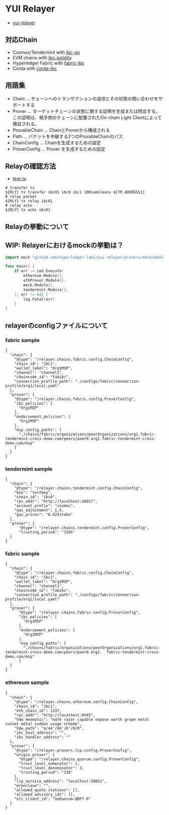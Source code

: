# YUI Relayer
- [yui-relayer](https://github.com/hyperledger-labs/yui-relayer)

## 対応Chain
- Cosmos/Tendermint with [ibc-go](https://github.com/cosmos/ibc-go)
- EVM chains with [ibc-solidity](https://github.com/hyperledger-labs/yui-ibc-solidity)
- Hyperledger Fabric with [fabric-ibc](https://github.com/hyperledger-labs/yui-fabric-ibc)
- Corda with [corda-ibc](https://github.com/hyperledger-labs/yui-corda-ibc)

## 用語集
- Chain ... チェーンへのトランザクションの送信とその状態の問い合わせをサポートする
- Prover ... ターゲットチェーンの状態に関する証明を生成または照会する。この証明は、相手側のチェーンに配置されたOn-chain Light Clientによって検証される。
- ProvableChain ... ChainとProverから構成される
- Path ... パケットを中継する2つのProvableChainのパス
- ChainConfig ... Chainを生成するための設定
- ProverConfig ... Prover を生成するための設定


## Relayの確認方法
- [test-tx](https://github.com/hyperledger-labs/yui-relayer/blob/main/tests/cases/tm2tm/scripts/test-tx)

```
# transfer tx 
${RLY} tx transfer ibc01 ibc0 ibc1 100samoleans ${TM_ADDRESS1}
# relay packet
${RLY} tx relay ibc01
# relay acks
${RLY} tx acks ibc01
```

## Relayの挙動について



## WIP: Relayerにおけるmockの挙動は？
```go
import mock "github.com/hyperledger-labs/yui-relayer/provers/mock/module"

func main() {
	if err := cmd.Execute(
		ethereum.Module{},
		ethProver.Module{},
		mock.Module{},
		tendermint.Module{},
	); err != nil {
		log.Fatal(err)
	}
}
```

## relayerのconfigファイルについて

### fabric sample
```
{
  "chain": {
    "@type": "/relayer.chains.fabric.config.ChainConfig",
    "chain_id": "ibc1",
    "wallet_label": "Org1MSP",
    "channel": "channel1",
    "chaincode_id": "fabibc",
    "connection_profile_path": "./configs/fabric/connection-profile/org1/local.yaml"
  },
  "prover": {
	"@type": "/relayer.chains.fabric.config.ProverConfig",
	"ibc_policies": [
	  "Org1MSP"
	],
	"endorsement_policies": [
	  "Org1MSP"
	],
	"msp_config_paths": [
	  "./chains/fabric/organizations/peerOrganizations/org1.fabric-tendermint-cross-demo.com/peers/peer0.org1.fabric-tendermint-cross-demo.com/msp"
	]
  }
}
```

### tendermint sample
```
{
  "chain": {
    "@type": "/relayer.chains.tendermint.config.ChainConfig",
    "key": "testkey",
    "chain_id": "ibc0",
    "rpc_addr": "http://localhost:26657",
    "account_prefix": "cosmos",
    "gas_adjustment": 1.5,
    "gas_prices": "0.025stake"
  },
  "prover": {
	  "@type": "/relayer.chains.tendermint.config.ProverConfig",
	  "trusting_period": "336h"
  }
}
```

### fabric sample
```
{
  "chain": {
    "@type": "/relayer.chains.fabric.config.ChainConfig",
    "chain_id": "ibc1",
    "wallet_label": "Org1MSP",
    "channel": "channel1",
    "chaincode_id": "fabibc",
    "connection_profile_path": "./configs/fabric/connection-profile/org1/local.yaml"
  },
  "prover": {
	  "@type": "/relayer.chains.fabric.config.ProverConfig",
	  "ibc_policies": [
	    "Org1MSP"
	  ],
	  "endorsement_policies": [
	    "Org1MSP"
	  ],
	  "msp_config_paths": [
	    "./chains/fabric/organizations/peerOrganizations/org1.fabric-tendermint-cross-demo.com/peers/peer0.org1.  fabric-tendermint-cross-demo.com/msp"
	  ]
  }
}
```

### ethereum sample
```
{
  "chain": {
    "@type": "/relayer.chains.ethereum.config.ChainConfig",
    "chain_id": "ibc1",
    "eth_chain_id": 1337,
    "rpc_addr": "http://localhost:8545",
    "hdw_mnemonic": "math razor capable expose worth grape metal sunset metal sudden usage scheme",
    "hdw_path": "m/44'/60'/0'/0/0",
    "ibc_host_address": "",
    "ibc_handler_address": ""
  },
  "prover": {
    "@type": "/relayer.provers.lcp.config.ProverConfig",
    "origin_prover": {
      "@type": "/relayer.chains.quorum.config.ProverConfig",
      "trust_level_numerator": 1,
      "trust_level_denominator": 3,
      "trusting_period": "336"
    },
    "lcp_service_address": "localhost:50051",
    "mrenclave": "",
    "allowed_quote_statuses": [],
    "allowed_advisory_ids": [],
    "elc_client_id": "GoQuorum-QBFT-0"
  }
}
```